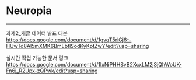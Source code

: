# Neuropia
---

과제2_캐글 데이터 발표 대본  
https://docs.google.com/document/d/1gvqT5rlGj6--HUwTd8Al5mXMK6BmEbtlSodKyKptZwY/edit?usp=sharing  

실시간 작업 가능한 문서 링크  
https://docs.google.com/document/d/1IxNiPHHSvB2XcxLM2jSjQhWoUK-Fn6j_R2Upx-zQPwk/edit?usp=sharing

